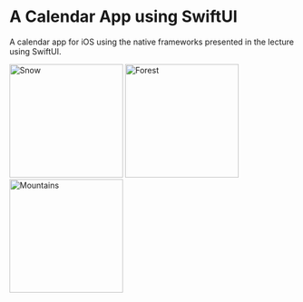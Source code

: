 # A Calendar App using SwiftUI
A calendar app for iOS using the native frameworks presented in the lecture using SwiftUI.
<br>

<img src="https://user-images.githubusercontent.com/37289946/154227181-87b4d667-bbfc-4b9d-94d6-d58b34a46bdf.png" alt="Snow" style="width:200px">

<img src="https://user-images.githubusercontent.com/37289946/154227190-c1beeb3b-32cd-41b0-adec-91d1ac67bc9e.png" alt="Forest" style="width:200px">

<img src="https://user-images.githubusercontent.com/37289946/154227192-6c329b0c-84d7-443d-9a62-47528e6583cd.png" alt="Mountains" style="width:200px">
